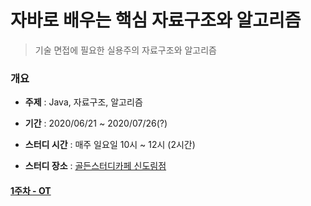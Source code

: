 # 자바로 배우는 핵심 자료구조와 알고리즘

> 기술 면접에 필요한 실용주의 자료구조와 알고리즘



### 개요

* **주제** : Java, 자료구조, 알고리즘

* **기간** : 2020/06/21 ~ 2020/07/26(?)

* **스터디 시간** : 매주 일요일 10시 ~ 12시 (2시간)

* **스터디 장소** : [골든스터디카페 신도림점](https://map.naver.com/v5/entry/place/1936405452?c=14124330.2800194,4510375.8614660,15,0,0,0,dh)



#### [1주차 - OT](./ot.md)



